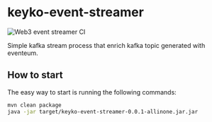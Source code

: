 # keyko-event-streamer

![Web3 event streamer CI](https://github.com/keyko-io/web3-event-streamer/workflows/Java%20CI/badge.svg?branch=master)

Simple kafka stream process that enrich kafka topic generated with eventeum.

How to start
------------
The easy way to start is running the following commands:
```bash
mvn clean package
java -jar target/keyko-event-streamer-0.0.1-allinone.jar.jar 
```

